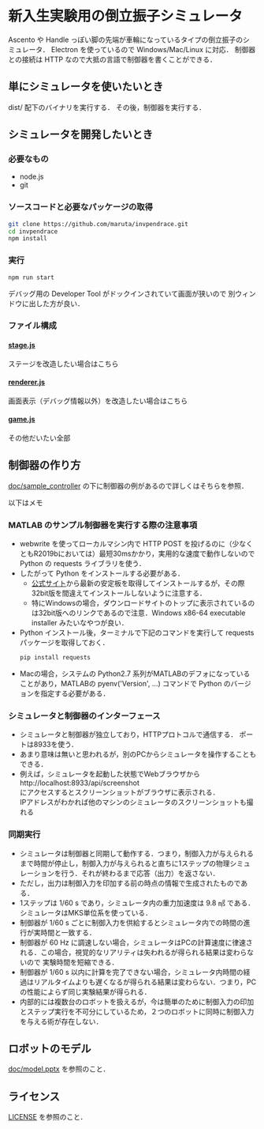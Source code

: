 # 新入生実験用の倒立振子シミュレータ

Ascento や Handle っぽい脚の先端が車輪になっているタイプの倒立振子のシミュレータ．
Electron を使っているので Windows/Mac/Linux に対応．
制御器との接続は HTTP なので大抵の言語で制御器を書くことができる．

## 単にシミュレータを使いたいとき

dist/ 配下のバイナリを実行する．
その後，制御器を実行する．

## シミュレータを開発したいとき

### 必要なもの
* node.js
* git

### ソースコードと必要なパッケージの取得

``` sh
git clone https://github.com/maruta/invpendrace.git
cd invpendrace
npm install
```

### 実行

```sh
npm run start
```

デバッグ用の Developer Tool がドックインされていて画面が狭いので
別ウィンドウに出した方が良い．

### ファイル構成

#### [stage.js](stage.js)
ステージを改造したい場合はこちら

#### [renderer.js](renderer.js)
画面表示（デバッグ情報以外）を改造したい場合はこちら

#### [game.js](game.js)
その他だいたい全部

## 制御器の作り方

[doc/sample_controller](doc/sample_controller) の下に制御器の例があるので詳しくはそちらを参照．

以下はメモ


### MATLAB のサンプル制御器を実行する際の注意事項

* webwrite を使ってローカルマシン内で HTTP POST を投げるのに（少なくともR2019bにおいては）最短30msかかり，実用的な速度で動作しないので Python の requests ライブラリを使う．
* したがって Python をインストールする必要がある．  
    * [公式サイト](https://www.python.org/)から最新の安定板を取得してインストールするが，その際32bit版を間違えてインストールしないように注意する．
    * 特にWindowsの場合，ダウンロードサイトのトップに表示されているのは32bit版へのリンクであるので注意．Windows x86-64 executable installer みたいなやつが良い．
* Python インストール後，ターミナルで下記のコマンドを実行して requests パッケージを取得しておく．
    ```sh
    pip install requests
    ```
* Macの場合，システムの Python2.7 系列がMATLABのデフォになっていることがあり，MATLABの pyenv('Version', ...) コマンドで Python のバージョンを指定する必要がある．

### シミュレータと制御器のインターフェース

* シミュレータと制御器が独立しており，HTTPプロトコルで通信する．
  ポートは8933を使う．
* あまり意味は無いと思われるが，別のPCからシミュレータを操作することもできる．
* 例えば，シミュレータを起動した状態でWebブラウザから  
  http://localhost:8933/api/screenshot  
  にアクセスするとスクリーンショットがブラウザに表示される．  
  IPアドレスがわかれば他のマシンのシミュレータのスクリーンショットも撮れる

### 同期実行

* シミュレータは制御器と同期して動作する．つまり，制御入力が与えられるまで時間が停止し，制御入力が与えられると直ちに1ステップの物理シミュレーションを行う．それが終わるまで応答（出力）を返さない．
* ただし，出力は制御入力を印加する前の時点の情報で生成されたものである．
* 1ステップは 1/60 s であり，シミュレータ内の重力加速度は 9.8 ㎨ である．シミュレータはMKS単位系を使っている．
* 制御器が 1/60 s ごとに制御入力を供給するとシミュレータ内での時間の進行が実時間と一致する．
* 制御器が 60 Hz に調速しない場合，シミュレータはPCの計算速度に律速される．この場合，視覚的なリアリティは失われるが得られる結果は変わらないので 実験時間を短縮できる．
* 制御器が 1/60 s 以内に計算を完了できない場合，シミュレータ内時間の経過はリアルタイムよりも遅くなるが得られる結果は変わらない．つまり，PCの性能によらず同じ実験結果が得られる．
* 内部的には複数台のロボットを扱えるが，今は簡単のために制御入力の印加とステップ実行を不可分にしているため，２つのロボットに同時に制御入力を与える術が存在しない．

## ロボットのモデル

[doc/model.pptx](doc/model.pptx) を参照のこと．

## ライセンス

[LICENSE](LICENSE) を参照のこと．
